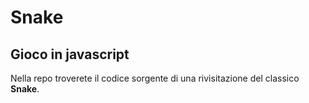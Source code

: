 # Snake
## Gioco in javascript

Nella repo troverete il codice sorgente di una rivisitazione del classico **Snake**. 